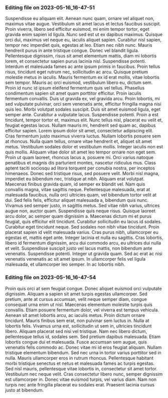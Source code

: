 

### Editing file on 2023-05-16_16-47-51

Suspendisse eu aliquam elit. Aenean nunc quam, ornare vel aliquet non, maximus vitae augue. Vestibulum sit amet lacus et lectus faucibus suscipit. Proin viverra, libero sed efficitur euismod, mi enim tempor tortor, eget gravida enim sapien id ligula. Nunc sed est ut ex dapibus maximus. Quisque orci dui, maximus vel neque eu, iaculis aliquet sapien. Curabitur nisl sapien, tempor nec imperdiet quis, egestas at leo. Etiam nec nibh nunc. Mauris hendrerit purus in ante tristique congue. Donec vel blandit ligula. Pellentesque dignissim, risus sit amet elementum mattis, diam mi lobortis lorem, et consectetur sapien purus lacinia nisl. Suspendisse potenti.
Interdum et malesuada fames ac ante ipsum primis in faucibus. Proin tellus risus, tincidunt eget rutrum nec, sollicitudin ac arcu. Quisque pretium molestie metus in iaculis. Mauris fermentum ex id erat mollis, vitae lobortis sem tempor. Mauris ac orci euismod, vestibulum libero eu, dictum sem. Proin id nunc id ipsum eleifend fermentum quis vel tellus. Phasellus condimentum sapien sit amet quam porttitor efficitur. Proin iaculis fermentum convallis. Duis ut gravida ex, vel gravida arcu. Proin lobortis, mi sed vulputate pulvinar, orci sem venenatis ante, efficitur fringilla magna nisi quis leo. Morbi volutpat sodales suscipit. Duis sit amet euismod ligula, eget semper ante. Curabitur a vulputate lacus. Suspendisse potenti. Proin a est tincidunt, tempor tortor et, maximus elit.
Nunc tellus nisl, placerat eu velit et, feugiat egestas lacus. Nullam mauris mi, hendrerit sed quam ac, dapibus efficitur sapien. Lorem ipsum dolor sit amet, consectetur adipiscing elit. Cras fermentum justo maximus viverra luctus. Nullam lobortis posuere sem at rhoncus. Nulla quam tellus, ornare vitae hendrerit et, aliquet sit amet metus. Vestibulum sodales dolor et vestibulum mollis. Integer iaculis non est quis mollis. Aliquam vitae dolor sit amet leo tempor ornare non eget sem. Proin ut quam laoreet, rhoncus lacus a, posuere mi. Orci varius natoque penatibus et magnis dis parturient montes, nascetur ridiculus mus. Class aptent taciti sociosqu ad litora torquent per conubia nostra, per inceptos himenaeos. Donec sed tristique risus, sed posuere velit.
Morbi nisl magna, imperdiet eu bibendum nec, tristique at nibh. Aliquam erat volutpat. Maecenas finibus gravida quam, id semper ex blandit vel. Nam quis convallis magna, vitae sagittis neque. Pellentesque malesuada, erat at malesuada faucibus, nulla orci ultricies quam, vel bibendum tortor velit at dui. Sed felis felis, efficitur aliquet malesuada a, bibendum quis nunc. Vivamus sed semper justo, in sagittis metus. Sed vitae nibh varius, ultrices augue non, auctor quam. Suspendisse quis neque risus. Quisque laoreet arcu dolor, ac semper quam dignissim a.
Maecenas dictum mi et purus feugiat, quis efficitur elit tincidunt. Curabitur sollicitudin eu lacus id sodales. Curabitur eget tincidunt neque. Sed sodales non nibh vitae tincidunt. Proin placerat sapien id velit malesuada varius. Cras purus nibh, ullamcorper eu egestas et, mattis eget ante. Integer lacinia et nulla eu sagittis. Cras lobortis, libero id fermentum dignissim, arcu dui commodo arcu, eu ultrices dui nulla et velit. Suspendisse suscipit justo vel lacus mattis, non bibendum ante venenatis. Suspendisse potenti. Integer ut gravida quam. Sed ac erat ac nisi venenatis venenatis ac sit amet ipsum. In ullamcorper felis vel ligula malesuada, et ullamcorper leo semper. In ac lobortis nibh.




### Editing file on 2023-05-16_16-47-54

Proin quis orci at sem feugiat congue. Donec aliquet euismod orci vulputate dignissim. Aliquam a sapien sit amet turpis egestas ullamcorper. Sed pretium, ante at cursus accumsan, velit neque semper diam, congue consequat urna enim ut nisl. Maecenas elementum molestie turpis quis convallis. Etiam posuere fermentum dolor, vel viverra est tempus vehicula. Aenean sit amet lobortis arcu, ac iaculis metus. Proin dictum ornare tincidunt. Mauris finibus sem erat, non pulvinar sem luctus in. Nulla at lobortis felis. Vivamus urna est, sollicitudin ut sem in, ultricies tincidunt libero.
Aliquam placerat sed nisi vel tristique. Nam nec libero dictum, pellentesque tellus id, sodales sem. Sed pretium dapibus malesuada. Etiam lobortis congue dui et malesuada. Fusce accumsan sem augue, quis venenatis felis commodo ac. Donec vitae mi id eros feugiat aliquam. Nullam tristique elementum bibendum. Sed nec urna in tortor varius porttitor sed in nulla. Mauris ullamcorper eros in rutrum rhoncus. Pellentesque habitant morbi tristique senectus et netus et malesuada fames ac turpis egestas. Sed nisl mauris, pellentesque vitae lobortis in, consectetur sit amet tortor. Vestibulum nec neque velit. Cras consectetur libero nunc, semper dignissim est ullamcorper in. Donec vitae euismod turpis, vel varius diam. Nam non turpis nec ante fringilla placerat eu sodales erat. Praesent lacinia cursus justo at bibendum.


